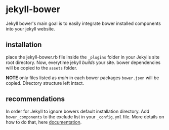 # jekyll-bower
Jekyll bower's main goal is to easily integrate bower installed components into your jekyll website.

## installation
place the jekyll-bower.rb file inside the `_plugins` folder in your Jekylls site root directory. Now, everytime jekyll *builds* your site. bower dependencies will be copied to the `assets` folder. 

**NOTE** only files listed as *main* in each bower packages `bower.json` will be copied. Directory structure left intact.

## recommendations
In order for Jekyll to ignore bowers default installation directory. Add `bower_components` to the exclude list in your `_config.yml` file. More details on how to do that, here [documentation](http://jekyllrb.com/docs/configuration/).